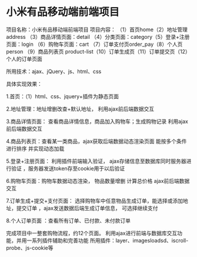 # 小米有品移动端前端项目

项目名称：小米有品移动端前端项目 项目内容： （1）首页home（2）地址管理address （3）商品详情页面：detail （4）分类页面：category（5）登录+注册页面：login （6）购物车页面：cart （7）订单支付页order_pay（8）个人页person
（9）商品列表页 product-list（10）订单生成页（11）订单提交页（12）个人的订单页面 

所用技术：ajax、jQuery、js、html、css

具体实现效果：
 
1.首页：（1）html、css、jquery+插件为静态页面

2.地址管理：地址增删改查+默认地址， 利用ajax前后端数据交互

3.商品详情页面： 查看商品详情信息，商品加入购物车；生成购物记录 利用ajax前后端数据交互

4.商品列表页：查看某一类商品，ajax获取后端数据动态渲染页面 能按多个条件进行排序 并实现动态加载 

5.登录+注册页面： 利用插件前端输入验证， ajax存储信息至数据库同时服务器进行验证 ，服务器发送token存至cookie用于以后验证

6.购物车页面：购物车数据动态渲染， 物品数量增删 计算总价格 ajax前后端数据交互

7.订单生成+提交+支付页面： 选择购物车中任意物品生成订单，能选择或添加地址，提交订单 ，ajax发送数据后端生成订单信息， 可选择继续支付

8.个人订单页面 ：查看所有订单、已付款、未付款订单

完成项目中一整套购物流程，约12个页面。 利用ajax进行前端与数据库交互功能，并用一系列插件辅助和完善功能 所用插件：layer、imagesloadsd、iscroll-probe、js-cookie等

